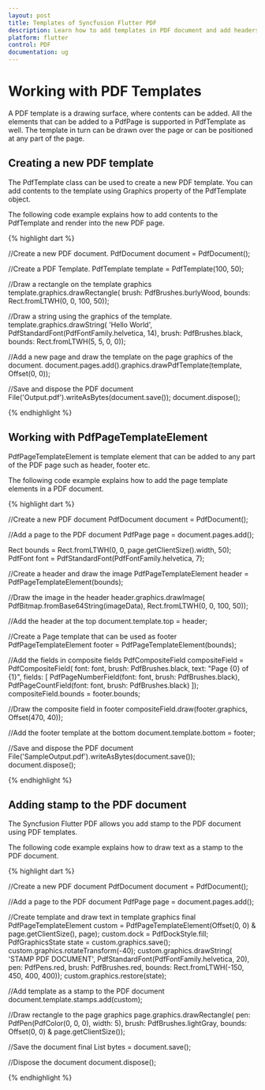 ```yaml
---
layout: post
title: Templates of Syncfusion Flutter PDF
description: Learn how to add templates in PDF document and add headers, footers and stamp with PDF templates by using the Syncfusion Flutter PDF.
platform: flutter
control: PDF
documentation: ug
---
```


# Working with PDF Templates

A PDF template is a drawing surface, where contents can be added. All the elements that can be added to a PdfPage is supported in PdfTemplate as well. The template in turn can be drawn over the page or can be positioned at any part of the page.

## Creating a new PDF template

The PdfTemplate class can be used to create a new PDF template. You can add contents to the template using Graphics property of the PdfTemplate object.

The following code example explains how to add contents to the PdfTemplate and render into the new PDF page.

{% highlight dart %}

//Create a new PDF document.
PdfDocument document = PdfDocument();

//Create a PDF Template.
PdfTemplate template = PdfTemplate(100, 50);

//Draw a rectangle on the template graphics
template.graphics.drawRectangle(
    brush: PdfBrushes.burlyWood, bounds: Rect.fromLTWH(0, 0, 100, 50));

//Draw a string using the graphics of the template.
template.graphics.drawString(
    'Hello World', PdfStandardFont(PdfFontFamily.helvetica, 14),
    brush: PdfBrushes.black, bounds: Rect.fromLTWH(5, 5, 0, 0));

//Add a new page and draw the template on the page graphics of the document.
document.pages.add().graphics.drawPdfTemplate(template, Offset(0, 0));

//Save and dispose the PDF document
File('Output.pdf').writeAsBytes(document.save());
document.dispose();

{% endhighlight %}

## Working with PdfPageTemplateElement

PdfPageTemplateElement is template element that can be added to any part of the PDF page such as header, footer etc.

The following code example explains how to add the page template elements in a PDF document.

{% highlight dart %}

//Create a new PDF document
PdfDocument document = PdfDocument();

//Add a page to the PDF document
PdfPage page = document.pages.add();

Rect bounds = Rect.fromLTWH(0, 0, page.getClientSize().width, 50);
PdfFont font = PdfStandardFont(PdfFontFamily.helvetica, 7);

//Create a header and draw the image
PdfPageTemplateElement header = PdfPageTemplateElement(bounds);

//Draw the image in the header
header.graphics.drawImage(
    PdfBitmap.fromBase64String(imageData),
    Rect.fromLTWH(0, 0, 100, 50));

//Add the header at the top
document.template.top = header;

//Create a Page template that can be used as footer
PdfPageTemplateElement footer = PdfPageTemplateElement(bounds);

//Add the fields in composite fields
PdfCompositeField compositeField = PdfCompositeField(
    font: font,
    brush: PdfBrushes.black,
    text: "Page {0} of {1}",
    fields: <PdfAutomaticField>[
      PdfPageNumberField(font: font, brush: PdfBrushes.black),
      PdfPageCountField(font: font, brush: PdfBrushes.black)
    ]);
compositeField.bounds = footer.bounds;

//Draw the composite field in footer
compositeField.draw(footer.graphics, Offset(470, 40));

//Add the footer template at the bottom
document.template.bottom = footer;

//Save and dispose the PDF document
File('SampleOutput.pdf').writeAsBytes(document.save());
document.dispose();

{% endhighlight %}

## Adding stamp to the PDF document

The Syncfusion Flutter PDF allows you add stamp to the PDF document using PDF templates.

The following code example explains how to draw text as a stamp to the PDF document.

{% highlight dart %}

//Create a new PDF document
PdfDocument document = PdfDocument();

//Add a page to the PDF document
PdfPage page = document.pages.add();

//Create template and draw text in template graphics
final PdfPageTemplateElement custom =
    PdfPageTemplateElement(Offset(0, 0) & page.getClientSize(), page);
custom.dock = PdfDockStyle.fill;
PdfGraphicsState state = custom.graphics.save();
custom.graphics.rotateTransform(-40);
custom.graphics.drawString(
    'STAMP PDF DOCUMENT', PdfStandardFont(PdfFontFamily.helvetica, 20),
    pen: PdfPens.red,
    brush: PdfBrushes.red,
    bounds: Rect.fromLTWH(-150, 450, 400, 400));
custom.graphics.restore(state);

//Add template as a stamp to the PDF document
document.template.stamps.add(custom);

//Draw rectangle to the page graphics
page.graphics.drawRectangle(
    pen: PdfPen(PdfColor(0, 0, 0), width: 5),
    brush: PdfBrushes.lightGray,
    bounds: Offset(0, 0) & page.getClientSize());

//Save the document
final List<int> bytes = document.save();

//Dispose the document
document.dispose();

{% endhighlight %}